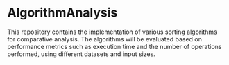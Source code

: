 # AlgorithmAnalysis
This repository contains the implementation of various sorting algorithms for comparative analysis. The algorithms will be evaluated based on performance metrics such as execution time and the number of operations performed, using different datasets and input sizes. 
